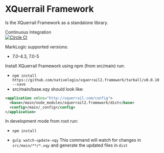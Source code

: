 XQuerrail Framework
===================

Is the XQuerrail Framework as a standalone library.

Continuous Integration  
[![Circle CI](https://circleci.com/gh/nativelogix/xquerrail2.framework/tree/master.svg?style=svg)](https://circleci.com/gh/nativelogix/xquerrail2.framework/tree/master)

MarkLogic supported versions:  
- 7.0-4.3, 7.0-5  

Install XQuerrail Framework using npm (from src/main) run:
- ```npm install https://github.com/nativelogix/xquerrail2.framework/tarball/v0.0.10 --save```
- src/main/base.xqy should look like:
```xml
<application xmlns="http://xquerrail.com/config">
  <base>/main/node_modules/xquerrail2.framework/dist</base>
  <config>/main/_config</config>
</application>
```
In development mode from root run: 
- ```npm install```

- ```gulp watch-update-xqy```
This command will watch for changes in ```src/main/**/*.xqy``` and generate the updated files in ```dist```
